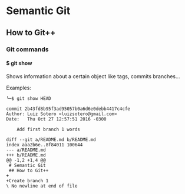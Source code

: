 # Semantic Git
## How to Git++

### Git commands

#### $ git show

Shows information about a certain object like tags, commits branches...

Examples:
```shell
╰─$ git show HEAD

commit 2b43fd8b95f3ad95057b0a6d6e0debb4417c4cfe
Author: Luiz Sotero <luizsotero@gmail.com>
Date:   Thu Oct 27 12:57:51 2016 -0300

    Add first branch 1 words

diff --git a/README.md b/README.md
index aaa2b6e..8f84011 100644
--- a/README.md
+++ b/README.md
@@ -1,2 +1,4 @@
 # Semantic Git
 ## How to Git++
+
+Create branch 1
\ No newline at end of file
```
